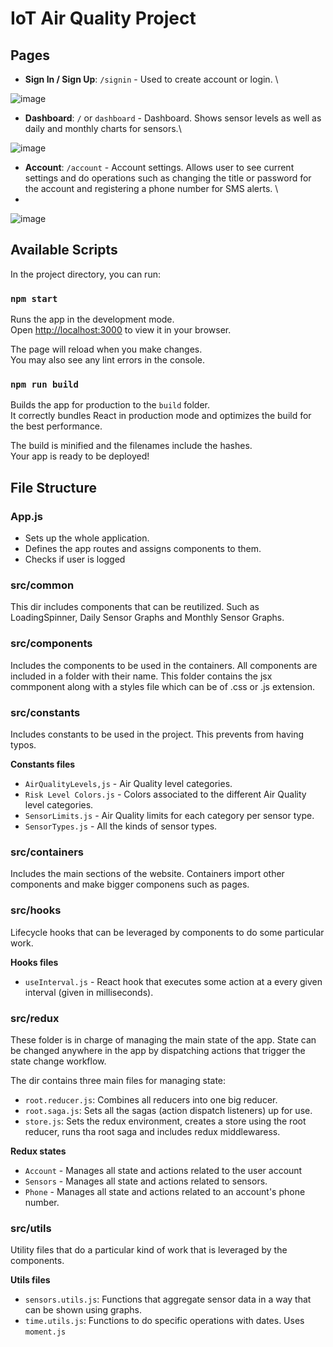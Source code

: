 # IoT Air Quality Project

## Pages
- **Sign In / Sign Up**: `/signin` - Used to create account or login. \

![image](https://user-images.githubusercontent.com/43227523/167073010-f97aaa70-3f42-43c8-a467-c4f43e592ee2.png)

- **Dashboard**: `/` or `dashboard` - Dashboard. Shows sensor levels as well as daily and monthly charts for sensors.\ 

![image](https://user-images.githubusercontent.com/43227523/167073170-9e770dd1-81f4-4c7a-987c-e36f1cd8fa4f.png)


- **Account**: `/account` - Account settings. Allows user to see current settings and do operations such as changing the title or password for the account and registering a phone number for SMS alerts. \ 
- 
![image](https://user-images.githubusercontent.com/43227523/167073225-48ce645f-9db7-4b80-845e-f2860f2a8cd9.png)

## Available Scripts

In the project directory, you can run:

### `npm start`

Runs the app in the development mode.\
Open [http://localhost:3000](http://localhost:3000) to view it in your browser.

The page will reload when you make changes.\
You may also see any lint errors in the console.

### `npm run build`

Builds the app for production to the `build` folder.\
It correctly bundles React in production mode and optimizes the build for the best performance.

The build is minified and the filenames include the hashes.\
Your app is ready to be deployed!

## File Structure

### App.js
- Sets up the whole application.
- Defines the app routes and assigns components to them.
- Checks if user is logged 

### src/common
This dir includes components that can be reutilized. Such as LoadingSpinner, Daily Sensor Graphs and Monthly Sensor Graphs.

### src/components
Includes the components to be used in the containers. All components are included in a folder with their name. This folder contains the jsx commponent along with a styles file which can be of .css or .js extension.

### src/constants
Includes constants to be used in the project. This prevents from having typos.

**Constants files**
- `AirQualityLevels,js` - Air Quality level categories.
- `Risk Level Colors.js` - Colors associated to the different Air Quality level categories.
- `SensorLimits.js` - Air Quality limits for each category per sensor type.
- `SensorTypes.js` - All the kinds of sensor types.

### src/containers
Includes the main sections of the website. Containers import other components and make bigger componens such as pages.

### src/hooks
Lifecycle hooks that can be leveraged by components to do some particular work.

**Hooks files**
- `useInterval.js` - React hook that executes some action at a every given interval (given in milliseconds).

### src/redux
These folder is in charge of managing the main state of the app. State can be changed anywhere in the app by dispatching actions that trigger the state change workflow.

The dir contains three main files for managing state:
 - `root.reducer.js`:  Combines all reducers into one big reducer.
 - `root.saga.js`: Sets all the sagas (action dispatch listeners) up for use.
 - `store.js`: Sets the redux environment, creates a store using the root reducer, runs tha root saga and includes redux middlewaress.

**Redux states**
- `Account` - Manages all state and actions related to the user account
- `Sensors` - Manages all state and actions related to sensors.
- `Phone` - Manages all state and actions related to an account's phone number.

### src/utils
Utility files that do a particular kind of work that is leveraged by the components.

**Utils files**
- `sensors.utils.js`: Functions that aggregate sensor data in a way that can be shown using graphs.
- `time.utils.js`: Functions to do specific operations with dates. Uses `moment.js`

